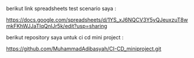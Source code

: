 berikut link spreadsheets test scenario saya : 

https://docs.google.com/spreadsheets/d/1YS_xJ6NQCV3Y5yQJeuxzuT8wmkFKhWJJaTIqQnIJr5k/edit?usp=sharing


berikut repository saya untuk ci cd mini project :

https://github.com/MuhammadAdibasyah/CI-CD_miniproject.git